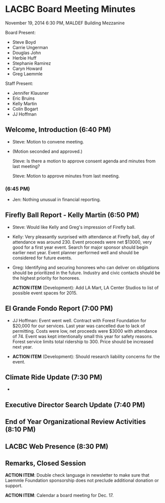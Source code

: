 LACBC Board Meeting Minutes
===========================

November 19, 2014
6:30 PM, MALDEF Building Mezzanine

Board Present:
- Steve Boyd
- Carrie Ungerman
- Douglas John
- Herbie Huff
- Stephanie Ramirez
- Caryn Howard
- Greg Laemmle

Staff Present:
- Jennifer Klausner
- Eric Bruins
- Kelly Martin
- Colin Bogart
- JJ Hoffman

## Welcome, Introduction (6:40 PM)

- Steve: Motion to convene meeting.

- (Motion seconded and approved.)

  Steve: Is there a motion to approve consent agenda and minutes from last meeting?

  Steve: Motion to approve minutes from last meeting.

### (6:45 PM)

- Jen: Nothing unusual in financial reporting.

## Firefly Ball Report - Kelly Martin (6:50 PM)

- Steve: Would like Kelly and Greg's impression of Firefly ball.

- Kelly: Very pleasantly surprised with attendance at Firefly ball, day of attendance was around 230.
  Event proceeds were net $13000, very good for a first year event.  Search for major sponsor should begin earlier next year.
  Event planner performed well and should be considered for future events.

- Greg: Identifying and securing honorees who can deliver on obligations should be prioritized in the future.  Industry and civic contacts should be the highest priority for honorees.

  **ACTION ITEM** (Development): Add LA Mart, LA Center Studios to list of possible event spaces for 2015.

## El Grande Fondo Report (7:00 PM)

- JJ Hoffman: Event went well.  Contract with Forest Foundation for $20,000 for our services.  Last year was cancelled due to lack of permitting.
  Costs were low, net proceeds were $3000 with attendance of 74.  Event was kept intentionally small this year for safety reasons.  Forest service limits total ridership to 300.
  Price should be increased next year.

- **ACTION ITEM** (Development): Should research liability concerns for the event.

## Climate Ride Update (7:30 PM)

-

## Executive Director Search Update (7:40 PM)


##  End of Year Organizational Review Activities (8:10 PM)

## LACBC Web Presence (8:30 PM)

## Remarks, Closed Session

  **ACTION ITEM**: Double check language in newsletter to make sure that Laemmle Foundation sponsorship
  does not preclude additional donation or support.

  **ACTION ITEM**: Calendar a board meeting for Dec. 17.
